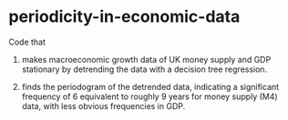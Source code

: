 # periodicity-in-economic-data

Code that 

1) makes macroeconomic growth data of UK money supply and GDP stationary by detrending the data with a decision tree regression. 

2) finds the periodogram of the detrended data, indicating a significant frequency of 6 equivalent to roughly 9 years for money supply (M4) data, with less obvious frequencies in GDP.
